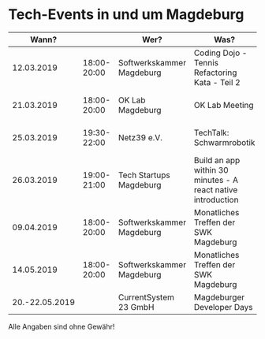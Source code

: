 # Tech-Events in und um Magdeburg

| Wann?    | | Wer?                      | Was?                                           | Wo?                          |                                                                                     |
|------------|---|---------------------------|------------------------------------------------|------------------------------|-------------------------------------------------------------------------------------|
| 12.03.2019 | 18:00-20:00 | Softwerkskammer Magdeburg | Coding Dojo - Tennis Refactoring Kata - Teil 2 | IBM Client Innovation Center | [Meetup.com](https://www.meetup.com/Softwerkskammer-Magdeburg/events/rktnpqyzfbqb/) |
| 21.03.2019 | 18:00-20:00 | OK Lab Magdeburg | OK Lab Meeting | Leibnizstr. 32, 39104 Magdeburg | [Meetup.com](https://www.meetup.com/OK-Lab-Magdeburg/events/259662748) |
| 25.03.2019 | 19:30-22:00 | Netz39 e.V. | TechTalk: Schwarmrobotik | Leibnizstr. 32, 39104 Magdeburg | [Netz39 e.V.](http://www.netz39.de/events/event/techtalk-schwarmrobotik-wie-steuert-man-viele-roboter/) |
| 26.03.2019 | 19:00-21:00 | Tech Startups Magdeburg | Build an app within 30 minutes - A react native introduction | UniNow, Dorotheenstr. 10, 39104 Magdeburg | [Meetup.com](https://www.meetup.com/Tech-Startups-Magdeburg/events/259470346/) |
| 09.04.2019 | 18:00-20:00 | Softwerkskammer Magdeburg | Monatliches Treffen der SWK Magdeburg | tba | [Meetup.com](https://www.meetup.com/Softwerkskammer-Magdeburg/events/rktnpqyzgbmb/) |
| 14.05.2019 | 18:00-20:00 | Softwerkskammer Magdeburg | Monatliches Treffen der SWK Magdeburg | tba | [Meetup.com](https://www.meetup.com/Softwerkskammer-Magdeburg/events/rktnpqyzhbsb/ ) |
| 20.-22.05.2019 | | CurrentSystem 23 GmbH | Magdeburger Developer Days | AMO Kulturhaus | [md-devdays.de](https://www.md-devdays.de) |

Alle Angaben sind ohne Gewähr!
